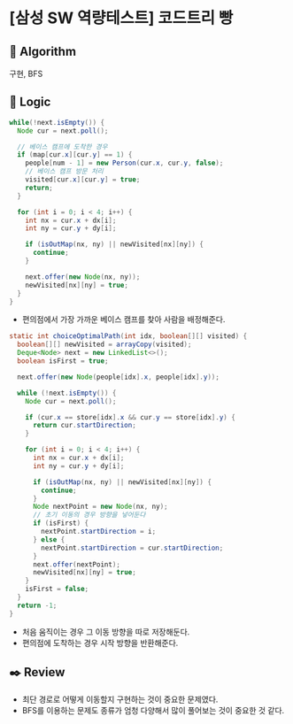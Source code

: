 # [삼성 SW 역량테스트] 코드트리 빵

## :pushpin: **Algorithm**

구현, BFS

## :round_pushpin: **Logic**

```java
while(!next.isEmpty()) {
  Node cur = next.poll();

  // 베이스 캠프에 도착한 경우
  if (map[cur.x][cur.y] == 1) {
    people[num - 1] = new Person(cur.x, cur.y, false);
    // 베이스 캠프 방문 처리
    visited[cur.x][cur.y] = true;
    return;
  }

  for (int i = 0; i < 4; i++) {
    int nx = cur.x + dx[i];
    int ny = cur.y + dy[i];

    if (isOutMap(nx, ny) || newVisited[nx][ny]) {
      continue;
    }

    next.offer(new Node(nx, ny));
    newVisited[nx][ny] = true;
  }
}
```

- 편의점에서 가장 가까운 베이스 캠프를 찾아 사람을 배정해준다.

```java
static int choiceOptimalPath(int idx, boolean[][] visited) {
  boolean[][] newVisited = arrayCopy(visited);
  Deque<Node> next = new LinkedList<>();
  boolean isFirst = true;

  next.offer(new Node(people[idx].x, people[idx].y));

  while (!next.isEmpty()) {
    Node cur = next.poll();

    if (cur.x == store[idx].x && cur.y == store[idx].y) {
      return cur.startDirection;
    }

    for (int i = 0; i < 4; i++) {
      int nx = cur.x + dx[i];
      int ny = cur.y + dy[i];

      if (isOutMap(nx, ny) || newVisited[nx][ny]) {
        continue;
      }
      Node nextPoint = new Node(nx, ny);
      // 초기 이동의 경우 방향을 넣어둔다
      if (isFirst) {
        nextPoint.startDirection = i;
      } else {
        nextPoint.startDirection = cur.startDirection;
      }
      next.offer(nextPoint);
      newVisited[nx][ny] = true;
    }
    isFirst = false;
  }
  return -1;
}
```

- 처음 움직이는 경우 그 이동 방향을 따로 저장해둔다.
- 편의점에 도착하는 경우 시작 방향을 반환해준다.

## :black_nib: **Review**

- 최단 경로로 어떻게 이동할지 구현하는 것이 중요한 문제였다.
- BFS를 이용하는 문제도 종류가 엄청 다양해서 많이 풀어보는 것이 중요한 것 같다.
